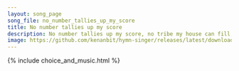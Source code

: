 ```yaml
---
layout: song_page
song_file: no_number_tallies_up_my_score
title: No number tallies up my score
description: No number tallies up my score, no tribe my house can fill; I sit beside the fount of life and pour the deluge still. And gathered by most fragile pow'... secular 4part acapella 4verse arrbykenan textbyother 
image: https://github.com/kenanbit/hymn-singer/releases/latest/download/no_number_tallies_up_my_score-trad.png
---
```


{% include choice_and_music.html %}